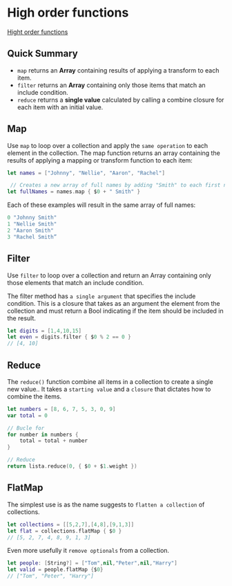 # High order functions

[Hight order functions](https://useyourloaf.com/blog/swift-guide-to-map-filter-reduce/)

## Quick Summary

+ `map` returns an **Array** containing results of applying a transform to each item.
+ `filter` returns an **Array** containing only those items that match an include condition.
+ `reduce` returns a **single value** calculated by calling a combine closure for each item with an initial value.

## Map

Use `map` to loop over a collection and apply the `same operation` to each element in the collection. The map function returns an array containing the results of applying a mapping or transform function to each item:

```Swift
let names = ["Johnny", "Nellie", "Aaron", "Rachel"]

 // Creates a new array of full names by adding "Smith" to each first name
let fullNames = names.map { $0 + " Smith" }
```

Each of these examples will result in the same array of full names:

```Swift
0 "Johnny Smith"
1 "Nellie Smith"
2 "Aaron Smith"
3 "Rachel Smith”
```

## Filter

Use `filter` to loop over a collection and return an Array containing only those elements that match an include condition.

The filter method has `a single argument` that specifies the include condition. This is a closure that takes as an argument the element from the collection and must return a Bool indicating if the item should be included in the result.

```Swift
let digits = [1,4,10,15]
let even = digits.filter { $0 % 2 == 0 }
// [4, 10]
```

## Reduce

The `reduce()` function combine all items in a collection to create a single new value.. It takes a `starting value` and a `closure` that dictates how to combine the items.

```Swift
let numbers = [8, 6, 7, 5, 3, 0, 9]
var total = 0

// Bucle for
for number in numbers {
    total = total + number
}

// Reduce
return lista.reduce(0, { $0 + $1.weight })
```

## FlatMap

The simplest use is as the name suggests to `flatten a collection` of collections.

```Swift
let collections = [[5,2,7],[4,8],[9,1,3]]
let flat = collections.flatMap { $0 }
// [5, 2, 7, 4, 8, 9, 1, 3]
```

Even more usefully it `remove optionals`  from a collection.

```Swift
let people: [String?] = ["Tom",nil,"Peter",nil,"Harry"]
let valid = people.flatMap {$0}
// ["Tom", "Peter", "Harry"]
```